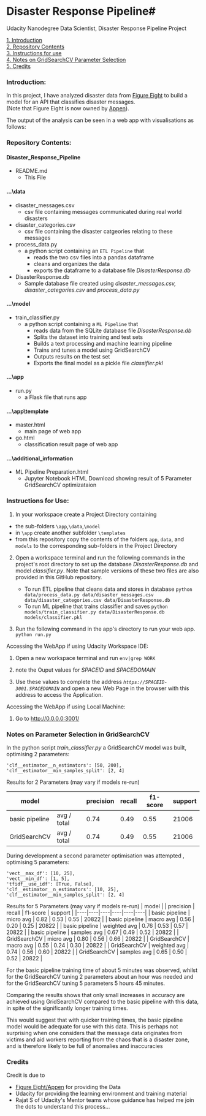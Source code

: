 # Disaster Response Pipeline#
Udacity Nanodegree Data Scientist, Disaster Response Pipeline Project

[1. Introduction](#intro)<br>
[2. Repository Contents](#contents)<br>
[3. Instructions for use](#instructs)<br>
[4. Notes on GridSearchCV Parameter Selection](#params)<br>
[5. Credits](#credits)<br>

<a id='intro'></a>
### Introduction:
In this project, I have analyzed disaster data from [Figure Eight](https://www.figure-eight.com/) to build a model for an API that classifies disaster messages.<br>
(Note that Figure Eight is now owned by [Appen](https://appen.com/)).

The output of the analysis can be seen in a web app with visualisations as follows:


<a id='contents'></a>
### Repository Contents:
#### Disaster_Response_Pipeline
* README.md
  - This File
#### ...\data
* disaster_messages.csv
  - csv file containing messages communicated during real world disasters
* disaster_categories.csv
  - csv file containing the disaster catgeories relating to these messages
* process_data.py
  - a python script containing an `ETL Pipeline` that
    - reads the two csv files into a pandas dataframe
    - cleans and organizes the data
    - exports the dataframe to a database file *DisasterResponse.db*
* DisasterResponse.db
  - Sample database file created using *disaster_messages.csv, disaster_categories.csv* and *process_data.py*
#### ...\model
* train_classifier.py
  - a python script containing a `ML Pipeline` that
    - reads data from the SQLite database file *DisasterResponse.db*
    - Splits the dataset into training and test sets
    - Builds a text processing and machine learning pipeline
    - Trains and tunes a model using GridSearchCV
    - Outputs results on the test set
    - Exports the final model as a pickle file *classifier.pkl*
#### ...\app
* run.py
  - a Flask file that runs app
#### ...\app\template
* master.html
  - main page of web app
* go.html
  - classification result page of web app
#### ...\additional_information
* ML Pipeline Preparation.html
  - Jupyter Notebook HTML Download showing result of 5 Parameter GridSearchCV optimizataion

<a id='instructs'></a>
### Instructions for Use:
1. In your workspace create a Project Directory containing 
* the sub-folders `\app`,`\data`,`\model`
* in `\app` create another subfolder `\templates`
* from this repository copy the contents of the folders `app`, `data`, and `models` to the corresponding sub-folders in the Project Directory

2. Open a workspace terminal and run the following commands in the project's root directory to set up the database *DisasterResponse.db* and model *classifier.py*. Note that sample versions of these two files are also provided in this GitHub repository.

    - To run ETL pipeline that cleans data and stores in database
        `python data/process_data.py data/disaster_messages.csv data/disaster_categories.csv data/DisasterResponse.db`
    - To run ML pipeline that trains classifier and saves
        `python models/train_classifier.py data/DisasterResponse.db models/classifier.pkl`

3. Run the following command in the app's directory to run your web app.
    `python run.py`

Accessing the WebApp if using Udacity Workspace IDE:

1. Open a new workspace terminal and run
    `env|grep WORK`

4. note the Ouput values for *SPACEID* and *SPACEDOMAIN*

3. Use these values to complete the address *`https://SPACEID-3001.SPACEDOMAIN`* and open a new Web Page in the browser with this address to access the Application.

Accessing the WebApp if using Local Machine:

1. Go to http://0.0.0.0:3001/



<a id='params'></a>
### Notes on Parameter Selection in GridSearchCV

In the python script *train_classifier.py* a GridSearchCV model was built, optimising 2 parameters:

    'clf__estimator__n_estimators': [50, 200],
    'clf__estimator__min_samples_split': [2, 4]
    
Results for 2 Parameters (may vary if models re-run)
         
| model |   | precision | recall | f1-score | support |
|----|----|----|----|----|----|
| basic pipeline | avg / total | 0.74 | 0.49 | 0.55 | 21006 |
| GridSearchCV | avg / total | 0.74 | 0.49 | 0.55 | 21006 |

During development a second parameter optimisation was attempted , optimising 5 parameters: 

    'vect__max_df': [10, 25],
    'vect__min_df': [1, 5],
    'tfidf__use_idf': [True, False],
    'clf__estimator__n_estimators': [10, 25],
    'clf__estimator__min_samples_split': [2, 4]

Results for 5 Parameters (may vary if models re-run)
| model |   | precision | recall | f1-score | support |
|----|----|----|----|----|----|
| basic pipeline | micro avg | 0.82 | 0.53 | 0.55 | 20822 |
| basic pipeline | macro avg | 0.56 | 0.20 | 0.25 | 20822 |
| basic pipeline | weighted avg | 0.76 | 0.53 | 0.57 | 20822 |
| basic pipeline | samples avg | 0.67 | 0.49 | 0.52 | 20822 |
| GridSearchCV | micro avg | 0.80 | 0.56 | 0.66 | 20822 |
| GridSearchCV | macro avg | 0.55 | 0.24 | 0.30 | 20822 |
| GridSearchCV | weighted avg | 0.74 | 0.56 | 0.60 | 20822 |
| GridSearchCV | samples avg | 0.65 | 0.50 | 0.52 | 20822 |

For the basic pipeline training time of about 5 minutes was observed, whilst for the GridSearchCV tuning 2 parameters about an hour was needed and for the GridSearchCV tuning 5 parameters 5 hours 45 minutes.

Comparing the results shows that only small increases in accuracy are achieved using GridSearchCV compared to the basic pipeline with this data, in spite of the significantly longer training times.

This would suggest that with quicker training times, the basic pipeline model would be adequate for use with this data. This is perhaps not surprising when one considers that the message data originates from victims and aid workers reporting from the chaos that is a disaster zone, and is therefore likely to be full of anomalies and inaccuracies


<a id='credits'></a>
### Credits
Credit is due to 
* [Figure Eight/Appen](https://appen.com/) for providing the Data
* Udacity for providing the learning environment and training material
* Rajat S of Udacity's Mentor teams whose guidance has helped me join the dots to understand this process...

